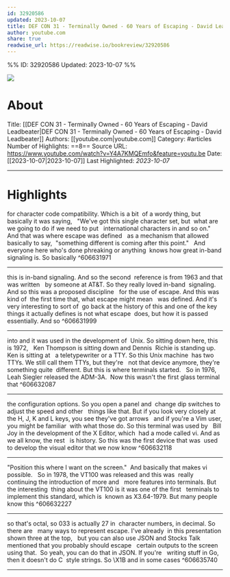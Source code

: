 ```yaml
---
id: 32920586
updated: 2023-10-07
title: DEF CON 31 - Terminally Owned - 60 Years of Escaping - David Leadbeater
author: youtube.com
share: true
readwise_url: https://readwise.io/bookreview/32920586
---
```


%%
ID: 32920586
Updated: 2023-10-07
%%

![]( https://i.ytimg.com/vi/Y4A7KMQEmfo/maxresdefault.jpg?sqp=-oaymwEmCIAKENAF8quKqQMa8AEB-AH-CYAC0AWKAgwIABABGHIgaigsMA8=&rs=AOn4CLDSQhWRMsGvo1u4O4MawkeRJWk_bw)

# About
Title: [[DEF CON 31 - Terminally Owned - 60 Years of Escaping - David Leadbeater|DEF CON 31 - Terminally Owned - 60 Years of Escaping - David Leadbeater]]
Authors: [[youtube.com|youtube.com]]
Category: #articles
Number of Highlights: ==8==
Source URL: https://www.youtube.com/watch?v=Y4A7KMQEmfo&feature=youtu.be
Date: [[2023-10-07|2023-10-07]]
Last Highlighted: *2023-10-07*

---

# Highlights

for character code compatibility. Which is a bit  of a wordy thing, but basically it was saying,   "We've got this single character set, but  what are we going to do if we need to put   international characters in and so on." And that was where escape was defined   as a mechanism that allowed basically to say,  "something different is coming after this point."   And everyone here who's done phreaking or anything  knows how great in-band signaling is. So basically ^606631971

---
this is in-band signaling. And so the second  reference is from 1963 and that was written   by someone at AT&T. So they really loved in-band  signaling. And so this was a proposed discipline   for the use of escape. And this was kind of  the first time that, what escape might mean   was defined. And it's very interesting to sort of  go back at the history of this and one of the key   things it actually defines is not what escape  does, but how it is passed essentially. And so ^606631999

---
into and it was used in the development of  Unix. So sitting down here, this is 1972,   Ken Thompson is sitting down and Dennis  Richie is standing up. Ken is sitting at   a teletypewriter or a TTY. So this Unix machine  has two TTYs. We still call them TTYs, but they're   not that device anymore, they're something quite  different. But this is where terminals started.   So in 1976, Leah Siegler released the ADM-3A.  Now this wasn't the first glass terminal that ^606632087

---
the configuration options. So you open a panel and  change dip switches to adjust the speed and other   things like that. But if you look very closely at  the H, J, K and L keys, you see they've got arrows   and if you're a Vim user, you might be familiar  with what those do. So this terminal was used by   Bill Joy in the development of the X Editor, which  had a mode called vi. And as we all know, the rest   is history. So this was the first device that was  used to develop the visual editor that we now know ^606632118

---
"Position this where I want on the screen."  And basically that makes vi possible.   So in 1978, the VT100 was released and this was  really continuing the introduction of more and   more features into terminals. But the interesting  thing about the VT100 is it was one of the first   terminals to implement this standard, which is  known as X3.64-1979. But many people know this ^606632227

---
so that's octal, so 033 is actually 27 in  character numbers, in decimal. So there are   many ways to represent escape. I've already  in this presentation shown three at the top,   but you can also use JSON and Stocks Talk  mentioned that you probably should escape   certain outputs to the screen using that.  So yeah, you can do that in JSON. If you're   writing stuff in Go, then it doesn't do C  style strings. So \X1B and in some cases ^606635740

---